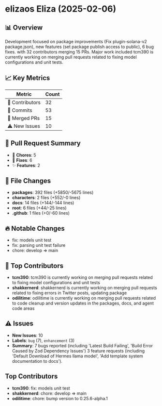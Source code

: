 # elizaos Eliza (2025-02-06)
    
## 📊 Overview
Development focused on package improvements (Fix plugin-solana-v2 package.json), new features (set package publish access to public), 6 bug fixes. with 32 contributors merging 15 PRs. Major work included tcm390 is currently working on merging pull requests related to fixing model configurations and unit tests.

## 📈 Key Metrics
| Metric | Count |
|---------|--------|
| 👥 Contributors | 32 |
| 📝 Commits | 53 |
| 🔄 Merged PRs | 15 |
| ⚠️ New Issues | 10 |

## 🔄 Pull Request Summary
- 🧹 **Chores**: 5
- 🐛 **Fixes**: 6
- ✨ **Features**: 2

## 📁 File Changes
- **packages**: 392 files (+5850/-5675 lines)
- **characters**: 2 files (+552/-0 lines)
- **docs**: 14 files (+144/-144 lines)
- **root**: 6 files (+44/-25 lines)
- **.github**: 1 files (+0/-60 lines)

## 🔥 Notable Changes
- fix: models unit test
- fix: parsing unit test failure
- chore: develop => main

## 👥 Top Contributors
- **tcm390**: tcm390 is currently working on merging pull requests related to fixing model configurations and unit tests
- **shakkernerd**: shakkernerd is currently working on merging pull requests related to fixing errors in Twitter posts, updating package
- **odilitime**: odilitime is currently working on merging pull requests related to code cleanup and version updates in the packages, docs, and agent code areas

## ⚠️ Issues
- **New Issues**: 10
- **Labels**: `bug` (7), `enhancement` (3)
- **Summary**: 7 bugs reported (including 'Latest Build Failing', 'Build Error Caused by Zod Dependency Issues') 3 feature requests (including 'Default Download of Hermes llama model', 'Add template system documentation to docs').

## Top Contributors
- **tcm390**: fix: models unit test
- **shakkernerd**: chore: develop => main
- **odilitime**: chore: bump version to 0.25.6-alpha.1